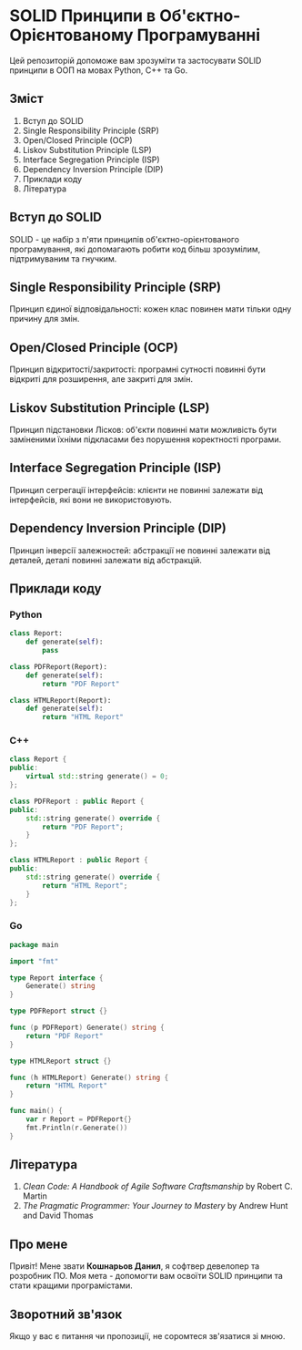 # SOLID Принципи в Об'єктно-Орієнтованому Програмуванні

Цей репозиторій допоможе вам зрозуміти та застосувати SOLID принципи в ООП на мовах Python, C++ та Go.

## Зміст
1. Вступ до SOLID
2. Single Responsibility Principle (SRP)
3. Open/Closed Principle (OCP)
4. Liskov Substitution Principle (LSP)
5. Interface Segregation Principle (ISP)
6. Dependency Inversion Principle (DIP)
7. Приклади коду
8. Література

## Вступ до SOLID
SOLID - це набір з п'яти принципів об'єктно-орієнтованого програмування, які допомагають робити код більш зрозумілим, підтримуваним та гнучким.

## Single Responsibility Principle (SRP)
Принцип єдиної відповідальності: кожен клас повинен мати тільки одну причину для змін.

## Open/Closed Principle (OCP)
Принцип відкритості/закритості: програмні сутності повинні бути відкриті для розширення, але закриті для змін.

## Liskov Substitution Principle (LSP)
Принцип підстановки Лісков: об'єкти повинні мати можливість бути заміненими їхніми підкласами без порушення коректності програми.

## Interface Segregation Principle (ISP)
Принцип сегрегації інтерфейсів: клієнти не повинні залежати від інтерфейсів, які вони не використовують.

## Dependency Inversion Principle (DIP)
Принцип інверсії залежностей: абстракції не повинні залежати від деталей, деталі повинні залежати від абстракцій.

## Приклади коду
### Python
```python
class Report:
    def generate(self):
        pass

class PDFReport(Report):
    def generate(self):
        return "PDF Report"

class HTMLReport(Report):
    def generate(self):
        return "HTML Report"
```

### C++
```cpp
class Report {
public:
    virtual std::string generate() = 0;
};

class PDFReport : public Report {
public:
    std::string generate() override {
        return "PDF Report";
    }
};

class HTMLReport : public Report {
public:
    std::string generate() override {
        return "HTML Report";
    }
};
```

### Go
```go
package main

import "fmt"

type Report interface {
    Generate() string
}

type PDFReport struct {}

func (p PDFReport) Generate() string {
    return "PDF Report"
}

type HTMLReport struct {}

func (h HTMLReport) Generate() string {
    return "HTML Report"
}

func main() {
    var r Report = PDFReport{}
    fmt.Println(r.Generate())
}
```

## Література
1. *Clean Code: A Handbook of Agile Software Craftsmanship* by Robert C. Martin
2. *The Pragmatic Programmer: Your Journey to Mastery* by Andrew Hunt and David Thomas

## Про мене
Привіт! Мене звати **Кошнарьов Данил**, я софтвер девелопер та розробник ПО. Моя мета - допомогти вам освоїти SOLID принципи та стати кращими програмістами.

## Зворотний зв'язок
Якщо у вас є питання чи пропозиції, не соромтеся зв'язатися зі мною.
